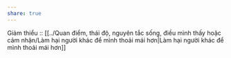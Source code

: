 ```yaml
---
share: true
---
```

Giảm thiểu :: [[../Quan điểm, thái độ, nguyên tắc sống, điều mình thấy hoặc cảm nhận/Làm hại người khác để mình thoải mái hơn|Làm hại người khác để mình thoải mái hơn]]